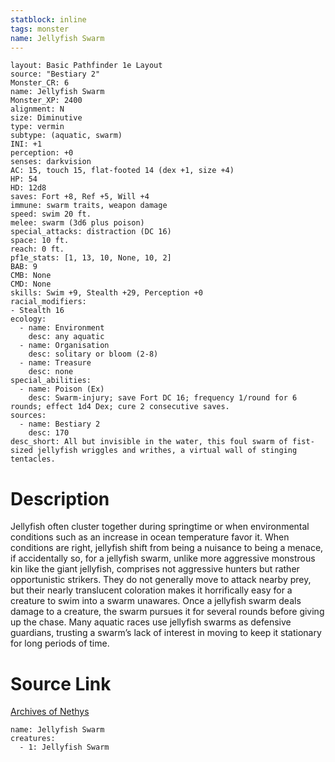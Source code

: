 ```yaml
---
statblock: inline
tags: monster
name: Jellyfish Swarm
---
```

```statblock
layout: Basic Pathfinder 1e Layout
source: "Bestiary 2"
Monster_CR: 6
name: Jellyfish Swarm
Monster_XP: 2400
alignment: N
size: Diminutive
type: vermin
subtype: (aquatic, swarm)
INI: +1
perception: +0
senses: darkvision
AC: 15, touch 15, flat-footed 14 (dex +1, size +4)
HP: 54
HD: 12d8
saves: Fort +8, Ref +5, Will +4
immune: swarm traits, weapon damage
speed: swim 20 ft.
melee: swarm (3d6 plus poison)
special_attacks: distraction (DC 16)
space: 10 ft.
reach: 0 ft.
pf1e_stats: [1, 13, 10, None, 10, 2]
BAB: 9
CMB: None
CMD: None
skills: Swim +9, Stealth +29, Perception +0
racial_modifiers:
- Stealth 16
ecology:
  - name: Environment
    desc: any aquatic
  - name: Organisation
    desc: solitary or bloom (2-8)
  - name: Treasure
    desc: none
special_abilities:
  - name: Poison (Ex)
    desc: Swarm-injury; save Fort DC 16; frequency 1/round for 6 rounds; effect 1d4 Dex; cure 2 consecutive saves.
sources:
  - name: Bestiary 2
    desc: 170
desc_short: All but invisible in the water, this foul swarm of fist-sized jellyfish wriggles and writhes, a virtual wall of stinging tentacles.
```
# Description
Jellyfish often cluster together during springtime or when environmental conditions such as an increase in ocean temperature favor it. When conditions are right, jellyfish shift from being a nuisance to being a menace, if accidentally so, for a jellyfish swarm, unlike more aggressive monstrous kin like the giant jellyfish, comprises not aggressive hunters but rather opportunistic strikers. They do not generally move to attack nearby prey, but their nearly translucent coloration makes it horrifically easy for a creature to swim into a swarm unawares. Once a jellyfish swarm deals damage to a creature, the swarm pursues it for several rounds before giving up the chase. Many aquatic races use jellyfish swarms as defensive guardians, trusting a swarm’s lack of interest in moving to keep it stationary for long periods of time.
# Source Link
[Archives of Nethys](https://aonprd.com/MonsterDisplay.aspx?ItemName=Jellyfish%20Swarm)
```encounter-table
name: Jellyfish Swarm
creatures:
  - 1: Jellyfish Swarm
```
